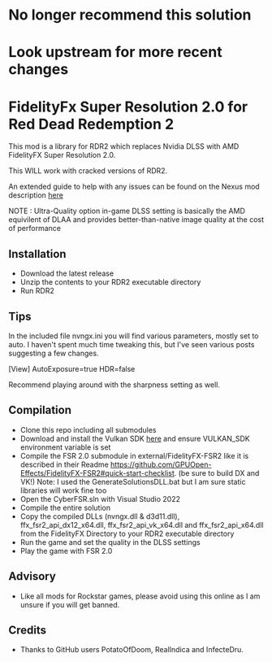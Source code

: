 # No longer recommend this solution
# Look upstream for more recent changes

# FidelityFx Super Resolution 2.0 for Red Dead Redemption 2

 This mod is a library for RDR2 which replaces Nvidia DLSS with AMD FidelityFX Super Resolution 2.0.
 
 This WILL work with cracked versions of RDR2.
 
 An extended guide to help with any issues can be found on the Nexus mod description [here](https://www.nexusmods.com/reddeadredemption2/mods/1550)
 
 NOTE : Ultra-Quality option in-game DLSS setting is basically the AMD equivilent of DLAA and provides better-than-native image quality at the cost of performance
 
## Installation

* Download the latest release 
* Unzip the contents to your RDR2 executable directory
* Run RDR2

## Tips

  In the included file nvngx.ini you will find various parameters, mostly set to auto. I haven't spent much time tweaking this, but I've seen various posts suggesting a   few changes. 

  [View] 
  AutoExposure=true
  HDR=false
  
  Recommend playing around with the sharpness setting as well.


## Compilation

* Clone this repo including all submodules
* Download and install the Vulkan SDK [here](https://vulkan.lunarg.com/sdk/home) and ensure VULKAN_SDK environment variable is set
* Compile the FSR 2.0 submodule in external/FidelityFX-FSR2 like it is described in their Readme https://github.com/GPUOpen-Effects/FidelityFX-FSR2#quick-start-checklist. (be sure to build DX and VK!) Note: I used the GenerateSolutionsDLL.bat but I am sure static libraries will work fine too
* Open the CyberFSR.sln with Visual Studio 2022
* Compile the entire solution
* Copy the compiled DLLs (nvngx.dll & d3d11.dll), ffx_fsr2_api_dx12_x64.dll, ffx_fsr2_api_vk_x64.dll and ffx_fsr2_api_x64.dll from the FidelityFX Directory to your RDR2 executable directory
* Run the game and set the quality in the DLSS settings
* Play the game with FSR 2.0

## Advisory
* Like all mods for Rockstar games, please avoid using this online as I am unsure if you will get banned.

## Credits
* Thanks to GitHub users PotatoOfDoom, RealIndica and InfecteDru. 
